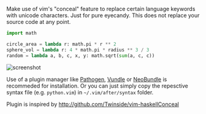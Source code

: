 Make use of vim's "conceal" feature to replace certain language keywords with unicode characters. Just for pure eyecandy. This does not replace your source code at any point.

```py
import math

circle_area = lambda r: math.pi * r ** 2
sphere_vol = lambda r: 4 * math.pi * radius ** 3 / 3
random = lambda a, b, c, x, y: math.sqrt(sum(a, c, c))
```

![screenshot](screen_shot.png "Screenshot")


Use of a plugin manager like [Pathogen](https://github.com/tpope/vim-pathogen), [Vundle](https://github.com/gmarik/Vundle.vim) or [NeoBundle](https://github.com/shougo/neobundle.vim) is recommeded for installation. Or you can just simply copy the repesctive syntax file (e.g. `python.vim`) in `~/.vim/after/syntax` folder.

Plugin is inspired by <http://github.com/Twinside/vim-haskellConceal>

